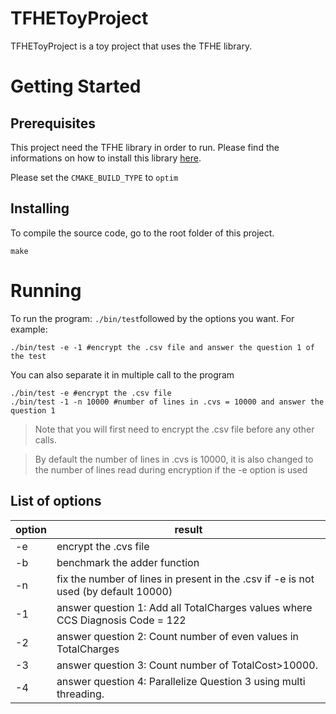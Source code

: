 # TFHEToyProject

TFHEToyProject is a toy project that uses the TFHE library.

# Getting Started

## Prerequisites

This project need the TFHE library in order to run.
Please find the informations on how to install this library [here](https://tfhe.github.io/tfhe/installation.html).

Please set the ```CMAKE_BUILD_TYPE``` to ```optim```

## Installing

To compile the source code, go to the root folder of this project.

```
make
```

# Running

To run the program: ```./bin/test```followed by the options you want.
For example:

```
./bin/test -e -1 #encrypt the .csv file and answer the question 1 of the test
```
You can also separate it in multiple call to the program

```
./bin/test -e #encrypt the .csv file
./bin/test -1 -n 10000 #number of lines in .cvs = 10000 and answer the question 1
```
> Note that you will first need to encrypt the .csv file before any other calls.

> By default the number of lines in .cvs is 10000, it is also changed to the
number of lines read during encryption if the -e option is used

## List of options

option | result
--- | ---
-e | encrypt the .cvs file
-b | benchmark the adder function
-n | fix the number of lines in present in the .csv if -e is not used (by default 10000)
-1 | answer question 1: Add all TotalCharges values where CCS Diagnosis Code = 122
-2 | answer question 2: Count number of even values in TotalCharges
-3 | answer question 3: Count number of TotalCost>10000.
-4 | answer question 4: Parallelize Question 3 using multi threading. 
